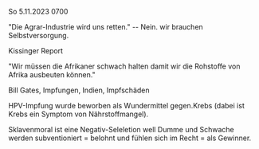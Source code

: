 So 5.11.2023 0700

"Die Agrar-Industrie wird uns retten."
-- Nein.
wir brauchen Selbstversorgung.

Kissinger Report

"Wir müssen die Afrikaner
schwach halten
damit wir die Rohstoffe von Afrika
ausbeuten können."

Bill Gates, Impfungen, Indien,
Impfschäden

HPV-Impfung wurde beworben
als Wundermittel
gegen.Krebs
(dabei ist Krebs ein
Symptom von Nährstoffmangel).

Sklavenmoral ist eine Negativ-Seleletion
well Dumme und Schwache
werden subventioniert = belohnt
und fühlen sich im Recht = als Gewinner.
